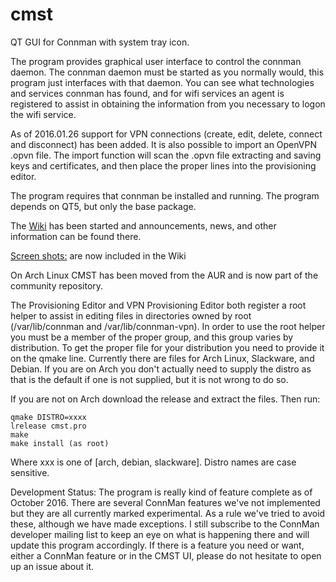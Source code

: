 cmst
====
QT GUI for Connman with system tray icon.

The program provides graphical user interface to control the connman daemon.  The connman daemon
must be started as you normally would, this program just interfaces with that daemon. You can see
what technologies and services connman has found, and for wifi services an agent is registered to
assist in obtaining the information from you necessary to logon the wifi service.

As of 2016.01.26 support for VPN connections (create, edit, delete, connect and disconnect) has been added.  It is also possible to import an OpenVPN .opvn file.  The import function will scan the .opvn file extracting and saving keys and certificates, and then place the proper lines into the provisioning editor.

The program requires that connman be installed and running.  The program depends on QT5, but only the base package. 

The [Wiki](https://github.com/andrew-bibb/cmst/wiki) has been started and announcements, news, and other information can be found there.

[Screen shots:](https://github.com/andrew-bibb/cmst/wiki/Screenshots) are now included in the Wiki

On Arch Linux CMST has been moved from the AUR and is now part of the community repository.

The Provisioning Editor and VPN Provisioning Editor both register a root helper to assist in editing files in directories owned by root (/var/lib/connman and /var/lib/connman-vpn).  In order to use the root helper you must be a member of the proper group, and this group varies by distribution.  To get the proper file for your distribution you need to provide it on the qmake line. Currently there are files for Arch Linux, Slackware, and Debian.  If you are on Arch you don't actually need to supply the distro as that is the default if one is not supplied, but it is not wrong to do so. 

If you are not on Arch download the release and extract the files.  Then run:

    qmake DISTRO=xxxx
    lrelease cmst.pro
    make
    make install (as root)

Where xxx is one of [arch, debian, slackware]. Distro names are case sensitive.

Development Status:  The program is really kind of feature complete as of October 2016.  There are several ConnMan features we've not implemented but they are all currently marked experimental.  As a rule we've tried to avoid these, although we have made exceptions.  I still subscribe to the ConnMan developer mailing list to keep an eye on what is happening there and will update this program accordingly.  If there is a feature you need or want, either a ConnMan feature or in the CMST UI, please do not hesitate to open up an issue about it.     
